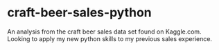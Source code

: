 # craft-beer-sales-python
An analysis from the craft beer sales data set found on Kaggle.com. Looking to apply my new python skills to my previous sales experience. 
